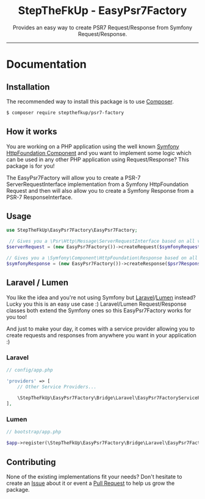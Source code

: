 <div align="center">
    <h1>StepTheFkUp - EasyPsr7Factory</h1>
    <p>Provides an easy way to create PSR7 Request/Response from Symfony Request/Response.</p>
</div>

---

# Documentation

## Installation

The recommended way to install this package is to use [Composer][1].

```bash
$ composer require stepthefkup/psr7-factory
```

## How it works

You are working on a PHP application using the well known [Symfony HttpFoundation Component][2] and you want to
implement some logic which can be used in any other PHP application using Request/Response? This package is for you!

The EasyPsr7Factory will allow you to create a PSR-7 ServerRequestInterface implementation from a Symfony HttpFoundation
Request and then will also allow you to create a Symfony Response from a PSR-7 ResponseInterface.

## Usage

```php
use StepTheFkUp\EasyPsr7Factory\EasyPsr7Factory;

 // Gives you a \Psr\Http\Message\ServerRequestInterface based on all values from the $symfonyRequest
$serverRequest = (new EasyPsr7Factory())->createRequest($symfonyRequest);

// Gives you a \Symfony\Component\HttpFoundation\Response based on all values from the $psr7Response
$symfonyResponse = (new EasyPsr7Factory())->createResponse($psr7Response);
```

## Laravel / Lumen

You like the idea and you're not using Symfony but [Laravel][3]/[Lumen][4] instead? Lucky you this is an easy use case :)
Laravel/Lumen Request/Response classes both extend the Symfony ones so this EasyPsr7Factory works for you too!


And just to make your day, it comes with a service provider allowing you to create requests and responses from anywhere
you want in your application :)

### Laravel
```php
// config/app.php

'providers' => [
    // Other Service Providers...
    
    \StepTheFkUp\EasyPsr7Factory\Bridge\Laravel\EasyPsr7FactoryServiceProvider::class,
],
```

### Lumen

```php
// bootstrap/app.php

$app->register(\StepTheFkUp\EasyPsr7Factory\Bridge\Laravel\EasyPsr7FactoryServiceProvider::class);
```

## Contributing

None of the existing implementations fit your needs? Don't hesitate to create an [Issue][5] about it 
or event a [Pull Request][6] to help us grow the package.

[1]: https://getcomposer.org/
[2]: https://symfony.com/doc/current/components/http_foundation.html
[3]: https://laravel.com/
[4]: https://lumen.laravel.com/
[5]: https://github.com/StepTheFkUp/StepTheFkUp/issues/new/choose
[6]: https://github.com/StepTheFkUp/StepTheFkUp/compare
